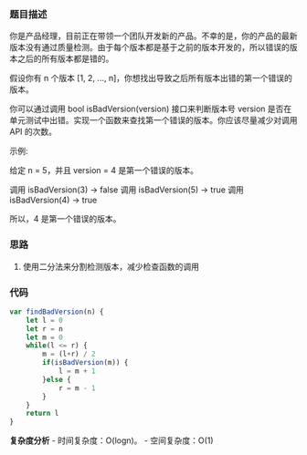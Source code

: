 ### 题目描述

你是产品经理，目前正在带领一个团队开发新的产品。不幸的是，你的产品的最新版本没有通过质量检测。由于每个版本都是基于之前的版本开发的，所以错误的版本之后的所有版本都是错的。

假设你有 n 个版本 [1, 2, ..., n]，你想找出导致之后所有版本出错的第一个错误的版本。

你可以通过调用 bool isBadVersion(version) 接口来判断版本号 version 是否在单元测试中出错。实现一个函数来查找第一个错误的版本。你应该尽量减少对调用 API 的次数。

示例:

给定 n = 5，并且 version = 4 是第一个错误的版本。

调用 isBadVersion(3) -> false
调用 isBadVersion(5) -> true
调用 isBadVersion(4) -> true

所以，4 是第一个错误的版本。



### 思路 

1. 使用二分法来分割检测版本，减少检查函数的调用

### 代码 


```js
var findBadVersion(n) {
    let l = 0
    let r = n
    let m = 0
    while(l <= r) {
        m = (l+r) / 2
        if(isBadVersion(m)) {
            l = m + 1
        }else {
            r = m - 1
        }
    }
    return l
} 
```

**复杂度分析** - 时间复杂度：O(logn)。 - 空间复杂度：O(1)

